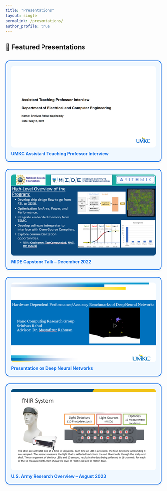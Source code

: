 ```yaml
---
title: "Presentations"
layout: single
permalink: /presentations/
author_profile: true
---
```


<style>
.presentation-grid {
  display: grid;
  grid-template-columns: repeat(auto-fit, minmax(250px, 1fr));
  gap: 1.5rem;
  margin-top: 2rem;
}
.presentation-card {
  background: #f0f8ff;
  border: 2px solid #1a73e8;
  border-radius: 12px;
  padding: 1rem;
  box-shadow: 0 3px 8px rgba(0,0,0,0.05);
  transition: 0.3s ease-in-out;
  cursor: pointer;
}
.presentation-card:hover {
  background: #e6f0ff;
  transform: scale(1.01);
}
.presentation-card img {
  width: 100%;
  border-radius: 8px;
  margin-bottom: 0.5rem;
}
.presentation-card h4 {
  margin: 0;
  color: #1a73e8;
}
</style>

## 🎤 Featured Presentations

<div class="presentation-grid">
  <div class="presentation-card" onclick="openLightbox('/publications/UMKC_ATP_Interview_Presentation_Rahul.pdf')">
    <img src="/images/umkc_presentation_thumbnail.png" alt="UMKC Presentation">
    <h4>UMKC Assistant Teaching Professor Interview</h4>
  </div>

  <div class="presentation-card" onclick="openLightbox('https://github.com/srsapireddy/srsapireddy.github.io/blob/master/publications/Army%20PPT%20Presentation%20-%20Updated%20-%20Aug%202nd.pdf')">
    <img src="/images/mide_ct_thumbnail.png" alt="MIDE Presentation">
    <h4>MIDE Capstone Talk – December 2022</h4>
  </div>

  <div class="presentation-card" onclick="openLightbox('/publications/Srinivas_Rahul_Presentation.pptx')">
    <img src="/images/rahul_nn_presentation.png" alt="DNN Slides">
    <h4>Presentation on Deep Neural Networks</h4>
  </div>

  <div class="presentation-card" onclick="openLightbox('/publications/Army_PPT_Presentation_Updated_Aug_2nd.pptx')">
    <img src="/images/army_ppt_thumbnail.png" alt="Army Presentation">
    <h4>U.S. Army Research Overview – August 2023</h4>
  </div>
</div>

<!-- Lightbox Viewer -->
<div id="lightbox" style="display:none; position:fixed; top:0; left:0; width:100vw; height:100vh; background:rgba(0,0,0,0.85); align-items:center; justify-content:center; z-index:1000;" onclick="this.style.display='none'">
  <iframe id="lightbox-iframe" src="" style="width:90vw; height:90vh; border:none; border-radius:8px;"></iframe>
</div>

<script>
function openLightbox(url) {
  document.getElementById("lightbox").style.display = "flex";
  document.getElementById("lightbox-iframe").src = "https://docs.google.com/gview?url=https://srsapireddy.github.io" + url + "&embedded=true";
}
</script>
